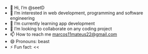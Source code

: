 - 👋 Hi, I’m @seetD
- 👀 I’m interested in web development, programming and software engineering 
- 🌱 I’m currently learning app development 
- 💞️ I’m looking to collaborate on any coding project
- 📫 How to reach me marcos11mateus22@gmail.com
- 😄 Pronouns: beast
- ⚡ Fun fact: <<

<!---
seetD/seetD is a ✨ special ✨ repository because its `README.md` (this file) appears on your GitHub profile.
You can click the Preview link to take a look at your changes.
--->

